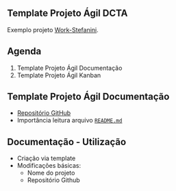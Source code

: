 ## Template Projeto Ágil DCTA
Exemplo projeto [Work-Stefanini](https://transparencia-mg.github.io/work-stefanini/).



## Agenda

1. Template Projeto Ágil Documentação
2. Template Projeto Ágil Kanban



## Template Projeto Ágil Documentação
- [Repositório GitHub](https://github.com/transparencia-mg/template-projeto-agil)
- Importância leitura arquivo [`README.md`](https://github.com/transparencia-mg/template-projeto-agil/blob/main/README.md)


## Documentação - Utilização
- Criação via template
- Modificações básicas:
	- Nome do projeto
	- Repositório Github
